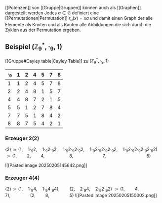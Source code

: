 [[Potenzen]] von [[Gruppe|Gruppen]] können auch als [[Graphen]] dargestellt werden
Jedes $a \in \mathbb{G}$ definiert eine [[Permutationen|Permutation]] $r_a(x) = xa$ und damit einen Graph der alle Elemente als Knoten und als Kanten alle Abbildungen die sich durch die Zyklen aus der Permutation ergeben.
## Beispiel $(\mathbb{Z}_9^*, \cdot_9, 1)$
[[Gruppe#Cayley table|Cayley Table]] zu  $(\mathbb{Z}_9^*, \cdot_9, 1)$

| $\cdot_9$ | 1 | 2 | 4 | 5 | 7 | 8 |
|-----------|---|---|---|---|---|---|
| 1         | 1 | 2 | 4 | 5 | 7 | 8 |
| 2         | 2 | 4 | 8 | 1 | 5 | 7 |
| 4         | 4 | 8 | 7 | 2 | 1 | 5 |
| 5         | 5 | 1 | 2 | 7 | 8 | 4 |
| 7         | 7 | 5 | 1 | 8 | 4 | 2 |
| 8         | 8 | 7 | 5 | 4 | 2 | 1 |
### Erzeuger 2$\langle 2 \rangle$
$\langle 2 \rangle := (1,\quad 1\cdot_9 2,\quad1\cdot_9 2\cdot_9 2,\quad1\cdot_9 2\cdot_9 2 \cdot_9 2,\quad 1\cdot_9 2\cdot_9 2 \cdot_9 2 \cdot_9 2,\quad 1\cdot_9 2\cdot_9 2 \cdot_9 2 \cdot_9 2 \cdot_9 2 )$
	$:= (1,\quad\quad2,\qquad4,\qquad\qquad\quad8,\qquad\qquad\qquad7,\quad\quad\quad\quad\quad\quad\quad\quad5)$

![[Pasted image 20250205145642.png]]

### Erzeuger 4$\langle 4 \rangle$
$\langle 2 \rangle := (1,\quad 1\cdot_9 4,\quad1\cdot_9 4\cdot_9 4),\qquad(2,\quad 2\cdot_9 4,\quad2\cdot_9 2\cdot_9 2)$
	$:= (1,\quad\quad4,\qquad7),\qquad\qquad(2,\qquad8,\quad\quad\quad\quad5)$
![[Pasted image 20250205150002.png]]
